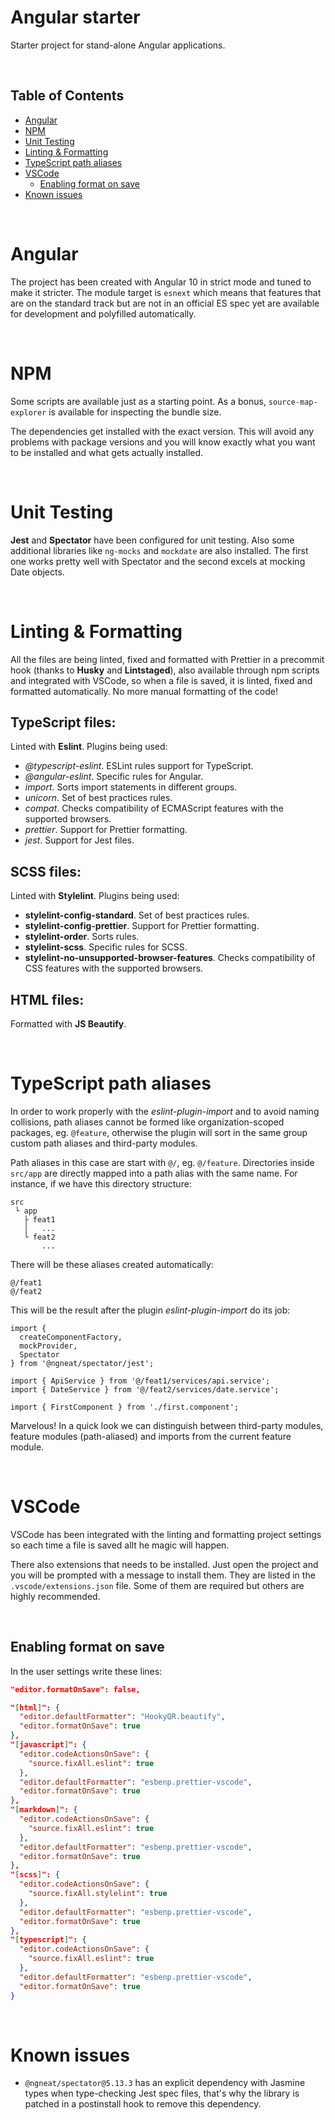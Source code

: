 # Angular starter

Starter project for stand-alone Angular applications.

<br>

## Table of Contents

- [Angular](#angular)
- [NPM](#npm)
- [Unit Testing](#unit-testing)
- [Linting & Formatting](#linting-&-formatting)
- [TypeScript path aliases](#typescript-path-aliases)
- [VSCode](#vscode)
  - [Enabling format on save](#enabling-format-on-save)
- [Known issues](#known-issues)

<br>

# Angular

The project has been created with Angular 10 in strict mode and tuned to make it stricter. The module target is `esnext` which means that features that are on the standard track but are not in an official ES spec yet are available for development and polyfilled automatically.

<br>

# NPM

Some scripts are available just as a starting point. As a bonus, `source-map-explorer` is available for inspecting the bundle size.

The dependencies get installed with the exact version. This will avoid any problems with package versions and you will know exactly what you want to be installed and what gets actually installed.

<br>

# Unit Testing

**Jest** and **Spectator** have been configured for unit testing. Also some additional libraries like `ng-mocks` and `mockdate` are also installed. The first one works pretty well with Spectator and the second excels at mocking Date objects.

<br>

# Linting & Formatting

All the files are being linted, fixed and formatted with Prettier in a precommit hook (thanks to **Husky** and **Lintstaged**), also available through npm scripts and integrated with VSCode, so when a file is saved, it is linted, fixed and formatted automatically. No more manual formatting of the code!

## TypeScript files:

Linted with **Eslint**. Plugins being used:

- _@typescript-eslint_. ESLint rules support for TypeScript.
- _@angular-eslint_. Specific rules for Angular.
- _import_. Sorts import statements in different groups.
- _unicorn_. Set of best practices rules.
- _compat_. Checks compatibility of ECMAScript features with the supported browsers.
- _prettier_. Support for Prettier formatting.
- _jest_. Support for Jest files.

## SCSS files:

Linted with **Stylelint**. Plugins being used:

- **stylelint-config-standard**. Set of best practices rules.
- **stylelint-config-prettier**. Support for Prettier formatting.
- **stylelint-order**. Sorts rules.
- **stylelint-scss**. Specific rules for SCSS.
- **stylelint-no-unsupported-browser-features**. Checks compatibility of CSS features with the supported browsers.

## HTML files:

Formatted with **JS Beautify**.

<br>

# TypeScript path aliases

In order to work properly with the _eslint-plugin-import_ and to avoid naming collisions, path aliases cannot be formed like organization-scoped packages, eg. `@feature`, otherwise the plugin will sort in the same group custom path aliases and third-party modules.

Path aliases in this case are start with `@/`, eg. `@/feature`. Directories inside `src/app` are directly mapped into a path alias with the same name. For instance, if we have this directory structure:

```
src
 └ app
   ├ feat1
   │   ...
   └ feat2
       ...
```

There will be these aliases created automatically:

```
@/feat1
@/feat2
```

This will be the result after the plugin _eslint-plugin-import_ do its job:

```
import {
  createComponentFactory,
  mockProvider,
  Spectator
} from '@ngneat/spectator/jest';

import { ApiService } from '@/feat1/services/api.service';
import { DateService } from '@/feat2/services/date.service';

import { FirstComponent } from './first.component';
```

Marvelous! In a quick look we can distinguish between third-party modules, feature modules (path-aliased) and imports from the current feature module.

<br>

# VSCode

VSCode has been integrated with the linting and formatting project settings so each time a file is saved allt he magic will happen.

There also extensions that needs to be installed. Just open the project and you will be prompted with a message to install them. They are listed in the `.vscode/extensions.json` file. Some of them are required but others are highly recommended.

<br>

## Enabling format on save

In the user settings write these lines:

```json
"editor.formatOnSave": false,

"[html]": {
  "editor.defaultFormatter": "HookyQR.beautify",
  "editor.formatOnSave": true
},
"[javascript]": {
  "editor.codeActionsOnSave": {
    "source.fixAll.eslint": true
  },
  "editor.defaultFormatter": "esbenp.prettier-vscode",
  "editor.formatOnSave": true
},
"[markdown]": {
  "editor.codeActionsOnSave": {
    "source.fixAll.eslint": true
  },
  "editor.defaultFormatter": "esbenp.prettier-vscode",
  "editor.formatOnSave": true
},
"[scss]": {
  "editor.codeActionsOnSave": {
    "source.fixAll.stylelint": true
  },
  "editor.defaultFormatter": "esbenp.prettier-vscode",
  "editor.formatOnSave": true
},
"[typescript]": {
  "editor.codeActionsOnSave": {
    "source.fixAll.eslint": true
  },
  "editor.defaultFormatter": "esbenp.prettier-vscode",
  "editor.formatOnSave": true
}
```

<br>

# Known issues

- `@ngneat/spectator@5.13.3` has an explicit dependency with Jasmine types when type-checking Jest spec files, that's why the library is patched in a postinstall hook to remove this dependency.
